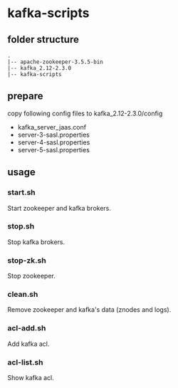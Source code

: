 # kafka-scripts

## folder structure

```
.
|-- apache-zookeeper-3.5.5-bin
|-- kafka_2.12-2.3.0
|-- kafka-scripts
```

## prepare

copy following config files to kafka_2.12-2.3.0/config

+ kafka_server_jaas.conf
+ server-3-sasl.properties
+ server-4-sasl.properties
+ server-5-sasl.properties

## usage

### start.sh

Start zookeeper and kafka brokers.

### stop.sh

Stop kafka brokers.

### stop-zk.sh

Stop zookeeper.

### clean.sh

Remove zookeeper and kafka's data (znodes and logs).

### acl-add.sh

Add kafka acl.

### acl-list.sh

Show kafka acl.
